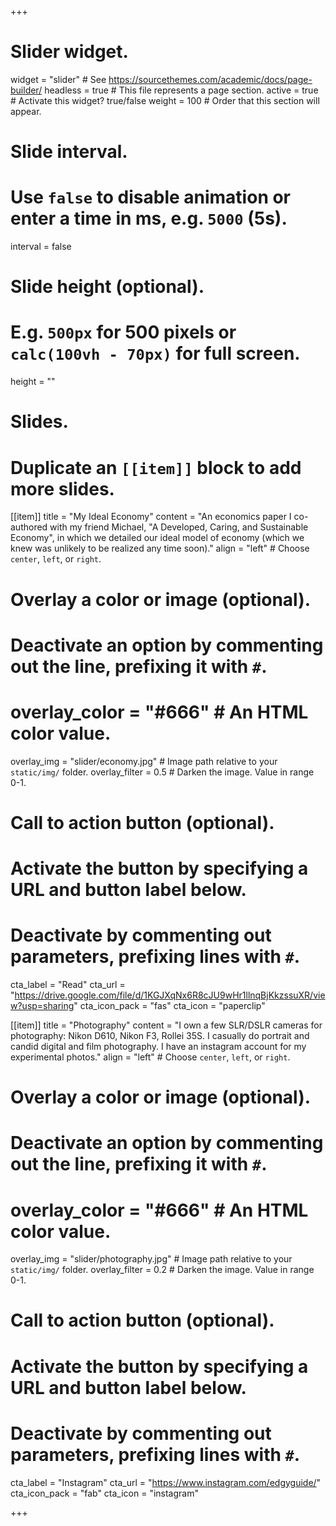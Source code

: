 +++
# Slider widget.
widget = "slider"  # See https://sourcethemes.com/academic/docs/page-builder/
headless = true  # This file represents a page section.
active = true  # Activate this widget? true/false
weight = 100  # Order that this section will appear.

# Slide interval.
# Use `false` to disable animation or enter a time in ms, e.g. `5000` (5s).
interval = false

# Slide height (optional).
# E.g. `500px` for 500 pixels or `calc(100vh - 70px)` for full screen.
height = ""

# Slides.
# Duplicate an `[[item]]` block to add more slides.
[[item]]
  title = "My Ideal Economy"
  content = "An economics paper I co-authored with my friend Michael, "A Developed, Caring, and Sustainable Economy", in which we detailed our ideal model of economy (which we knew was unlikely to be realized any time soon)."
  align = "left"  # Choose `center`, `left`, or `right`.

  # Overlay a color or image (optional).
  #   Deactivate an option by commenting out the line, prefixing it with `#`.
  # overlay_color = "#666"  # An HTML color value.
  overlay_img = "slider/economy.jpg"  # Image path relative to your `static/img/` folder.
  overlay_filter = 0.5  # Darken the image. Value in range 0-1.

  # Call to action button (optional).
  #   Activate the button by specifying a URL and button label below.
  #   Deactivate by commenting out parameters, prefixing lines with `#`.
  cta_label = "Read"
  cta_url = "https://drive.google.com/file/d/1KGJXqNx6R8cJU9wHr1llnqBjKkzssuXR/view?usp=sharing"
  cta_icon_pack = "fas"
  cta_icon = "paperclip"

[[item]]
  title = "Photography"
  content = "I own a few SLR/DSLR cameras for photography: Nikon D610, Nikon F3, Rollei 35S. I casually do portrait and candid digital and film photography. I have an instagram account for my experimental photos."
  align = "left"  # Choose `center`, `left`, or `right`.

  # Overlay a color or image (optional).
  #   Deactivate an option by commenting out the line, prefixing it with `#`.
  # overlay_color = "#666"  # An HTML color value.
  overlay_img = "slider/photography.jpg"  # Image path relative to your `static/img/` folder.
  overlay_filter = 0.2  # Darken the image. Value in range 0-1.

  # Call to action button (optional).
  #   Activate the button by specifying a URL and button label below.
  #   Deactivate by commenting out parameters, prefixing lines with `#`.
  cta_label = "Instagram"
  cta_url = "https://www.instagram.com/edgyguide/"
  cta_icon_pack = "fab"
  cta_icon = "instagram"

+++
